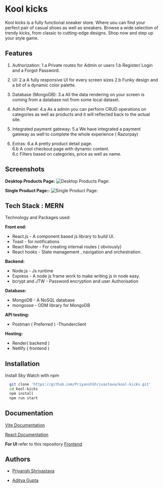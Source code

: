 
# Kool kicks

Kool kicks is a fully functional sneaker store. Where uou can find your perfect pair of casual shoes as well as sneakers. Browse a wide selection of trendy kicks, from classic to cutting-edge designs. Shop now and step up your style game.



## Features

1. Authorization:
1.a Private routes for Admin or users
1.b Register/ Login and a Forgot Password.

2. UI:
2.a A fully responsive UI for every screen sizes
2.b Funky design and a bit of a dynamic color palette.

3. Database (MongoDB):
3.a All the data rendering on your screen is coming from a database not from some local dataset.

4. Admin Panel:
4.a As a admin you can perform CRUD operations on categories as well as products and it will reflected back to the actual site.

5. Integrated payment gateway:
5.a We have integrated a payment gateway as well to complete the whole experience ( Razorpay)

6. Extras:
6.a A pretty product detail page.   
6.b A cool checkout page with dynamic content.  
6.c Filters based on categories, price as well as name.


## Screenshots

**Desktop Products Page:** 
![Desktop Products Page:](https://user-images.githubusercontent.com/32122085/231356031-a9e93904-2f7b-4768-b44f-941b84cc360b.png)


**Single Product Page::** 
![Single Product Page:](https://user-images.githubusercontent.com/32122085/231354923-fed5654a-a653-498c-b620-e8b31ba369c6.png)



## Tech Stack  : **MERN**

Technology and Packages used:

**Front end:**
- React.js - A component based js library to build UI.
- Toast - for notifications
- React Router - For creating internal routes ( obviously)
- React hooks - State management , navigation and orchestration.

**Backend:**
- Node.js - Js runtime
- Express - A node js frame work to make writing js in node easy.
- bcrypt and JTW - Password encryption and user Authorisation

**Database:**
- MongoDB - A NoSQL database
- mongoose - ODM library for MongoDB

**API testing:**
- Postman ( Preferred )
-Thunderclient

**Hosting:**
- Render( backend )
- Netlify ( frontend )


## Installation

Install Sky Watch with npm

```bash
  git clone 'https://github.com/PriyanshShrivastava/kool-kicks.git'
  cd kool-kicks
  npm install
  npm run start
```
## Documentation

[Vite Documentation](https://vitejs.dev/guide/)

[React Documentation](https://beta.reactjs.org/learn)

**For UI** refer to this repository [Frontend](https://github.com/PriyanshShrivastava/kool-kicks-frontend)


## Authors

- [Priyansh Shrivastava](https://www.github.com/PriyanshShrivastava)

- [Aditya Gupta](https://github.com/imaditya05)

